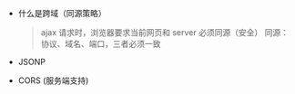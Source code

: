 - 什么是跨域（同源策略）

  > ajax 请求时，浏览器要求当前网页和 server 必须同源（安全）
  > 同源：协议、域名、端口，三者必须一致

- JSONP
- CORS (服务端支持)
